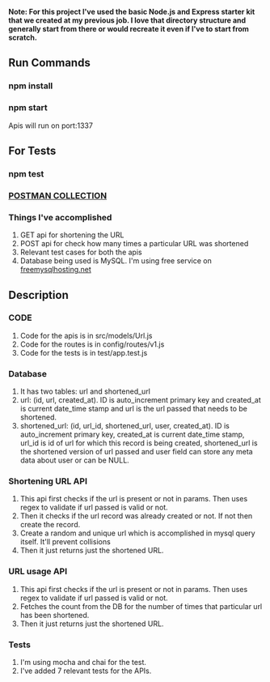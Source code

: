 **Note: For this project I've used the basic Node.js and Express starter kit that we created at my previous job. I love that directory structure and generally start from there or would recreate it even if I've to start from scratch.**

## Run Commands
### npm install
### npm start
Apis will run on port:1337

## For Tests
### npm test

### [POSTMAN COLLECTION](https://www.getpostman.com/collections/d489315bf51a7aa9b1ee)

### Things I've accomplished
1. GET api for shortening the URL
2. POST api for check how many times a particular URL was shortened
3. Relevant test cases for both the apis
4. Database being used is MySQL. I'm using free service on [freemysqlhosting.net](https://freemysqlhosting.net)

## Description
### CODE
1. Code for the apis is in src/models/Url.js
2. Code for the routes is in config/routes/v1.js
3. Code for the tests is in test/app.test.js

### Database
1. It has two tables: url and shortened_url
2. url: (id, url, created_at). ID is auto_increment primary key and created_at is current date_time stamp and url is the url passed that needs to be shortened.
3. shortened_url: (id, url_id, shortened_url, user, created_at). ID is auto_increment primary key, created_at is current date_time stamp, url_id is id of url for which this record is being created, shortened_url is the shortened version of url passed and user field can store any meta data about user or can be NULL.

### Shortening URL API
1. This api first checks if the url is present or not in params. Then uses regex to validate if url passed is valid or not.
2. Then it checks if the url record was already created or not. If not then create the record.
3. Create a random and unique url which is accomplished in mysql query itself. It'll prevent collisions
4. Then it just returns just the shortened URL.

### URL usage API
1. This api first checks if the url is present or not in params. Then uses regex to validate if url passed is valid or not.
2. Fetches the count from the DB for the number of times that particular url has been shortened.
3. Then it just returns just the shortened URL.

### Tests
1. I'm using mocha and chai for the test.
2. I've added 7 relevant tests for the APIs.

